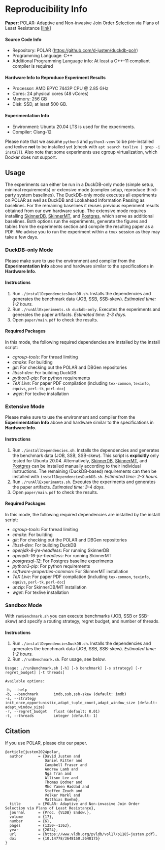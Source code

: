# Reproducibility Info

**Paper:** POLAR: Adaptive and Non-invasive Join Order Selection via Plans of Least Resistance [[link](https://www.vldb.org/pvldb/vol17/p1185-justen.pdf)]

#### Source Code Info
- Repository: POLAR (https://github.com/d-justen/duckdb-polr)
- Programming Language: C++
- Additional Programming Language info: At least a C++-11 compliant compiler is required

#### Hardware Info to Reproduce Experiment Results

- Processor: AMD EPYC 7443P CPU @ 2.85 GHz
- Cores: 24 physical cores (48 vCores)
- Memory: 256 GB
- Disk: SSD, at least 500 GB.

#### Experimentation Info

- Environment: Ubuntu 20.04 LTS is used for the experiments.
- Compiler: Clang-12

Please note that we assume `python3` and `python3-venv` to be pre-installed and texlive **not** to be installed yet
(check with `apt search texlive | grep -i install`). Also note that some experiments use cgroup virtualization, which 
Docker does not support.

## Usage

The experiments can either be run in a DuckDB-only mode (simple setup, minimal requirements) or extensive mode
(complex setup, reproduce third-party system baselines). The DuckDB-only mode executes all experiments on POLAR
as well as DuckDB and Lookahead Information Passing as baselines. For the remaining baselines it reuses previous
experiment results obtained from our own hardware setup. The extensive mode requires installing 
[SkinnerDB](https://github.com/cornelldbgroup/skinnerdb), 
[SkinnerMT](https://github.com/cornelldbgroup/skinnerdb/tree/skinnermt), and [Postgres](https://www.postgresql.org), 
which serve as additional baselines. Both options run the experiments, generate the figures and tables from the
experiments section and compile the resulting paper as a PDF. We advise you to run the experiment within a `tmux`
session as they may take a few days.

### DuckDB-only Mode

Please make sure to use the environment and compiler from the **Experimentation Info** above and hardware similar to
the specifications in **Hardware Info**.

#### Instructions

1. Run `./installDependenciesDuckDB.sh`. Installs the dependencies and generates the benchmark data (JOB, SSB, 
SSB-skew). *Estimated time: 1-2 hours.*
2. Run `./runAllExperiments.sh duckdb-only`. Executes the experiments and generates the paper artifacts. *Estimated
time: 2-3 days.*
3. Open `paper/main.pdf` to check the results.

#### Required Packages

In this mode, the following required dependencies are installed by the install script:
- *cgroup-tools*: For thread limiting
- *cmake*: For building
- *git*: For checking out the POLAR and DBGen repositories
- *libssl-dev*: For building DuckDB
- *python3-pip*: For python requirements
- *TeX Live*: For paper PDF compilation (including `tex-common`, `texinfo`, `equivs`, `perl-tk`, `perl-doc`)
- *wget*: For texlive installation

### Extensive Mode

Please make sure to use the environment and compiler from the **Experimentation Info** above and hardware similar to
the specifications in **Hardware Info**.

#### Instructions

1. Run `./installDependencies.sh`. Installs the dependencies and generates the benchmark data (JOB, SSB,
   SSB-skew). This script is **explicitly** only tested for Ubuntu 20.04. Alternatively, 
   [SkinnerDB](https://github.com/cornelldbgroup/skinnerdb),
   [SkinnerMT](https://github.com/cornelldbgroup/skinnerdb/tree/skinnermt), and [Postgres](https://www.postgresql.org)
   can be installed manually according to their individual instructions. The remaining (DuckDB-based) 
   requirements can then be installed with `installDependenciesDuckDB.sh`. *Estimated time: 2-3 hours.*
2. Run `./runAllExperiments.sh`. Executes the experiments and generates the paper artifacts. *Estimated
   time: 3-4 days.*
3. Open `paper/main.pdf` to check the results.

#### Required Packages

In this mode, the following required dependencies are installed by the install script:
- *cgroup-tools*: For thread limiting
- *cmake*: For building
- *git*: For checking out the POLAR and DBGen repositories
- *libssl-dev*: For building DuckDB
- *openjdk-8-jre-headless*: For running SkinnerDB
- *openjdk-16-jre-headless*: For running SkinnerMT
- *postgresql-12*: For Postgres baseline experiments
- *python3-pip*: For python requirements
- *software-properties-common*: For SkinnerMT installation
- *TeX Live*: For paper PDF compilation (including `tex-common`, `texinfo`, `equivs`, `perl-tk`, `perl-doc`)
- *unzip*: For SkinnerDB/MT installation
- *wget*: For texlive installation

### Sandbox Mode

With `runBenchmark.sh` you can execute benchmarks (JOB, SSB or SSB-skew) and specify a routing strategy, regret budget,
and number of threads.

#### Instructions

1. Run `./installDependenciesDuckDB.sh`. Installs the dependencies and generates the benchmark data (JOB, SSB,
   SSB-skew). *Estimated time: 1-2 hours.*
2. Run `./runBenchmark.sh`. For usage, see below.

```
Usage: ./runBenchmark.sh [-h] [-b benchmark] [-s strategy] [-r regret_budget] [-t threads]

Available options:

-h, --help
-b, --benchmark       imdb,ssb,ssb-skew (default: imdb)
-s, --strategy        init_once,opportunistic,adapt_tuple_count,adapt_window_size (default: adapt_window_size)
-r, --regret_budget   float (default: 0.01)
-t, --threads         integer (default: 1)
```

## Citation

If you use POLAR, please cite our paper.

```
@article{justen2024polar,
  author       = {David Justen and
                  Daniel Ritter and
                  Campbell Fraser and
                  Andrew Lamb and
                  Nga Tran and
                  Allison Lee and
                  Thomas Bodner and
                  Mhd Yamen Haddad and
                  Steffen Zeuch and
                  Volker Markl and
                  Matthias Boehm},
  title        = {POLAR: Adaptive and Non-invasive Join Order Selection via Plans of Least Resistance},
  journal      = {Proc. {VLDB} Endow.},
  volume       = {17},
  number       = {6},
  pages        = {1350--1363},
  year         = {2024},
  url          = {https://www.vldb.org/pvldb/vol17/p1185-justen.pdf},
  doi          = {10.14778/3648160.3648175}
}
```